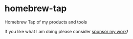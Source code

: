 # homebrew-tap
Homebrew Tap of my products and tools


<!-- project_table_start -->

<!--project_table_end -->
          
 If you like what I am doing please consider [sponsor my work](https://github.com/sponsors/fwartner)!
